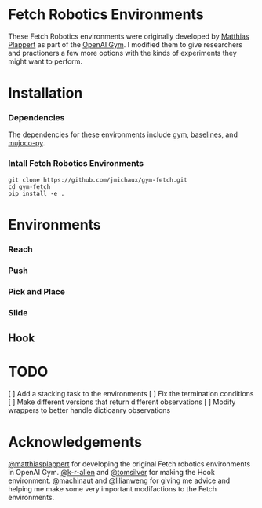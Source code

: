 # Fetch Robotics Environments

These Fetch Robotics environments were originally developed by [Matthias Plappert](https://github.com/matthiasplappert) as part of the [OpenAI Gym](https://github.com/openai/gym/tree/master/gym/envs/robotics).  I modified them to give researchers and practioners a few more options with the kinds of experiments they might want to perform.

# Installation
### Dependencies
The dependencies for these environments include [gym](https://github.com/openai/gym), [baselines](https://github.com/openai/baselines), and [mujoco-py](https://github.com/openai/mujoco-py).

### Intall Fetch Robotics Environments
    git clone https://github.com/jmichaux/gym-fetch.git
    cd gym-fetch
    pip install -e .

# Environments
### Reach

### Push

### Pick and Place

### Slide

## Hook


# TODO
[ ] Add a stacking task to the environments
[ ] Fix the termination conditions
[ ] Make different versions that return different observations
[ ] Modify wrappers to better handle dictioanry observations 

# Acknowledgements
[@matthiasplappert](https://github.com/matthiasplappert) for developing the original Fetch robotics environments in OpenAI Gym. [@k-r-allen](https://github.com/k-r-allen) and [@tomsilver](https://github.com/tomsilver) for making the Hook environment.  [@machinaut](https://github.com/machinaut) and [@lilianweng](https://github.com/lilianweng) for giving me advice and helping me make some very important modifactions to the Fetch environments.
